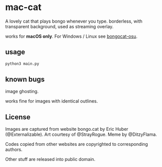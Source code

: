 # mac-cat

A lovely cat that plays bongo whenever you type. borderless, with transparent background, used as streaming overlay.

works for **macOS only**. For Windows / Linux see [bongocat-osu](https://github.com/kuroni/bongocat-osu).

## usage

```bash
python3 main.py
```

## known bugs

image ghosting.

works fine for images with identical outlines.

## License

Images are captured from website bongo.cat by Eric Huber (@Externalizable). Art courtesy of @StrayRogue. Meme by @DitzyFlama.

Codes copied from other websites are copyrighted to corresponding authors.

Other stuff are released into public domain.
